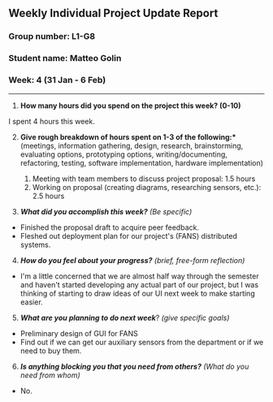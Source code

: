 ## Weekly Individual Project Update Report

### Group number: L1-G8

### Student name: Matteo Golin

### Week: 4 (31 Jan - 6 Feb)

---

1. **How many hours did you spend on the project this week? (0-10)**

I spent 4 hours this week.

2. **Give rough breakdown of hours spent on 1-3 of the following:\***
   (meetings, information gathering, design, research, brainstorming, evaluating options, prototyping options, writing/documenting, refactoring, testing, software implementation, hardware implementation)

   1. Meeting with team members to discuss project proposal: 1.5 hours
   2. Working on proposal (creating diagrams, researching sensors, etc.): 2.5 hours

3. **_What did you accomplish this week?_** _(Be specific)_

- Finished the proposal draft to acquire peer feedback.
- Fleshed out deployment plan for our project's (FANS) distributed systems.

4. **_How do you feel about your progress?_** _(brief, free-form reflection)_

- I'm a little concerned that we are almost half way through the semester and haven't started developing any actual part
  of our project, but I was thinking of starting to draw ideas of our UI next week to make starting easier.

5. **_What are you planning to do next week_**? _(give specific goals)_

- Preliminary design of GUI for FANS
- Find out if we can get our auxiliary sensors from the department or if we need to buy them.

6. **_Is anything blocking you that you need from others?_** _(What do you need from whom)_

- No.
